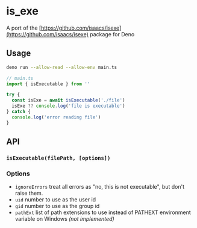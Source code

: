 # is_exe

A port of the [https://github.com/isaacs/isexe](https://github.com/isaacs/isexe) package for Deno

## Usage

```sh
deno run --allow-read --allow-env main.ts
```

```js
// main.ts
import { isExecutable } from ''

try {
  const isExe = await isExecutable('./file')
  isExe ?? console.log('file is executable')
} catch {
  console.log('error reading file')
}
```

## API

### `isExecutable(filePath, [options])`

### Options

- `ignoreErrors` treat all errors as "no, this is not executable", but don't raise them.
- `uid` number to use as the user id
- `gid` number to use as the group id
- `pathExt` list of path extensions to use instead of PATHEXT environment variable on Windows *(not implemented)*
